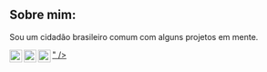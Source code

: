## Sobre mim:
Sou um cidadão brasileiro comum com alguns projetos em mente.

[<img align="left" alt="Twitch" width="22px" src="https://www.flaticon.com/svg/vstatic/svg/2111/2111668.svg?token=exp=1617573948~hmac=48fa50c4e5ac008174cb9baf1c0e4fe0"></path></g></svg>" />][twitch]
[<img align="left" alt="Twitter" width="22px" src="https://image.flaticon.com/733/733579.svg" />][twitter]
[<img align="left" alt="YouTube" width="22px" src="https://image.flaticon.com/1384/1384060.svg" />][youtube]

[twitch]: https://twitch.tv/kyanmarcos
[twitter]: https://twitter.com/kyanmarcos
[youtube]: https://www.youtube.com/channel/UCR0IA6JFTcuVGFNcc0TeqYA
